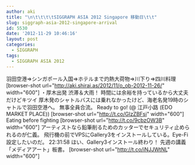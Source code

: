 ```yaml
---
author: aki
title: "\n\t\t\t\tSIGGRAPH ASIA 2012 Singapore 移動日\t\t"
slug: siggraph-asia-2012-singapore-arrival
id: 5530
date: '2012-11-29 10:46:16'
layout: post
categories:
  - SIGGRAPH
tags:
  - SIGGRAPH ASIA 2012
---
```


羽田空港⇒シンガポール入国⇒ホテルまで灼熱大荷物⇒川下り⇒四川料理 [browser-shot url="http://aki.shirai.as/2012/11/o_ob-2012-11-26/" width="600"] ・厚木出発 渋滞＆大雨！ 時間には余裕を持っているから大丈夫だけどキツイ 厚木発のシャトルバスには乗れなかったけど、海老名発19時のシャトルで羽田空港へ。 無事全員合流。 Ready to go! (@ 江戸小路 (EDO MARKET PLACE)) [browser-shot url="http://t.co/GIzZBFsi" width="600"] Eating before fighting [browser-shot url="http://t.co/9cbzOW3B" width="600"] アーティストなら鉛筆削るためのカッターでセキュリティ止められるのが仁義。 飛行機の前でVPSにGallery3をインストールしている。Eye-Fi設定したいのだ。 22:31:58 ほい、Gallery3インストール終わり！ 先週の講義「メディアアート」板書。 [browser-shot url="http://t.co/iNJJWtNL" width="600"]